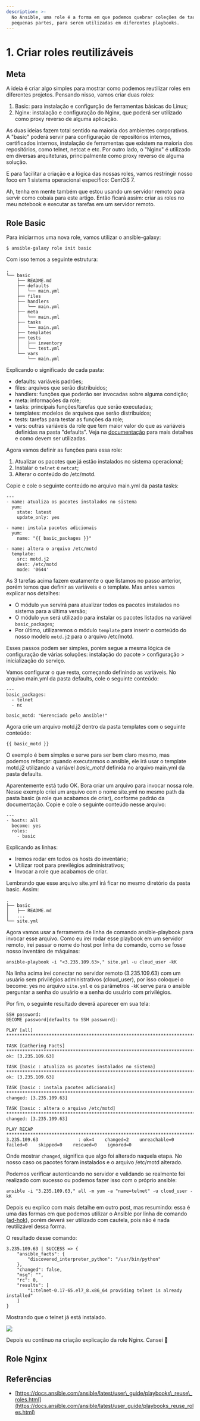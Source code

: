 ```yaml
---
description: >-
  No Ansible, uma role é a forma em que podemos quebrar coleções de tarefas em
  pequenas partes, para serem utilizadas em diferentes playbooks.
---
```


# 1. Criar roles reutilizáveis

## Meta

A ideia é criar algo simples para mostrar como podemos reutilizar roles em diferentes projetos. Pensando nisso, vamos criar duas roles:

1. Basic: para instalação e configurção de ferramentas básicas do Linux;
2. Nginx: instalação e configuração do Nginx, que poderá ser utilizado como proxy reverso de alguma aplicação.

As duas ideias fazem total sentido na maioria dos ambientes corporativos. A "basic" poderá servir para configuração de repositórios internos, certificados internos, instalação de ferramentas que existem na maioria dos repositórios, como telnet, netcat e etc. Por outro lado, o "Nginx" é utilizado em diversas arquiteturas, principalmente como proxy reverso de alguma solução.

E para facilitar a criação e a lógica das nossas roles, vamos restringir nosso foco em 1 sistema operacional específico: CentOS 7.

Ah, tenha em mente também que estou usando um servidor remoto para servir como cobaia para este artigo. Então ficará assim: criar as roles no meu notebook e executar as tarefas em um servidor remoto.

## Role Basic

Para iniciarmos uma nova role, vamos utilizar o ansible-galaxy:

```text
$ ansible-galaxy role init basic
```

Com isso temos a seguinte estrutura:

```text
.
└── basic
    ├── README.md
    ├── defaults
    │   └── main.yml
    ├── files
    ├── handlers
    │   └── main.yml
    ├── meta
    │   └── main.yml
    ├── tasks
    │   └── main.yml
    ├── templates
    ├── tests
    │   ├── inventory
    │   └── test.yml
    └── vars
        └── main.yml
```

Explicando o significado de cada pasta:

* defaults: variáveis padrões;
* files: arquivos que serão distribuidos;
* handlers: funções que poderão ser invocadas sobre alguma condição;
* meta: informações da role;
* tasks: principais funções/tarefas que serão executadas;
* templates: modelos de arquivos que serão distribuídos;
* tests: tarefas para testar as funções da role;
* vars: outras variáveis da role que tem maior valor do que as variáveis definidas na pasta "defaults". Veja na [documentação](https://docs.ansible.com/ansible/latest/user_guide/playbooks_variables.html#playbooks-variables) para mais detalhes e como devem ser utilizadas.

Agora vamos definir as funções para essa role:

1. Atualizar os pacotes que já estão instalados no sistema operacional;
2. Instalar o `telnet` e `netcat`;
3. Alterar o conteúdo do /etc/motd.

Copie e cole o seguinte conteúdo no arquivo main.yml da pasta tasks:

```text
---
- name: atualiza os pacotes instalados no sistema
  yum:
    state: latest
    update_only: yes

- name: instala pacotes adicionais
  yum:
    name: "{{ basic_packages }}"

- name: altera o arquivo /etc/motd
  template:
    src: motd.j2
    dest: /etc/motd
    mode: '0644'
```

As 3 tarefas acima fazem exatamente o que listamos no passo anterior, porém temos que definir as variáveis e o template. Mas antes vamos explicar nos detalhes:

* O módulo `yum` servirá para atualizar todos os pacotes instalados no sistema para a última versão;
* O módulo `yum` será utilizado para instalar os pacotes listados na variável `basic_packages`;
* Por último, utilizaremos o módulo `template` para inserir o conteúdo do nosso modelo `motd.j2` para o arquivo /etc/motd.

Esses passos podem ser simples, porém segue a mesma lógica de configuração de várias soluções: instalação do pacote &gt; configuração &gt; inicialização do serviço.

Vamos configurar o que resta, começando definindo as variáveis. No arquivo main.yml da pasta defaults, cole o seguinte conteúdo:

```text
---
basic_packages: 
  - telnet
  - nc

basic_motd: "Gerenciado pelo Ansible!"
```

Agora crie um arquivo motd.j2 dentro da pasta templates com o seguinte conteúdo:

```text
{{ basic_motd }}
```

O exemplo é bem simples e serve para ser bem claro mesmo, mas podemos reforçar: quando executarmos o ansible, ele irá usar o template motd.j2 utilizando a variável _basic\_motd_ definida no arquivo main.yml da pasta defaults.

Aparentemente está tudo OK. Bora criar um arquivo para invocar nossa role. Nesse exemplo criei um arquivo com o nome site.yml no mesmo path da pasta basic \(a role que acabamos de criar\),  conforme padrão da documentação. Copie e cole o seguinte conteúdo nesse arquivo:

```text
---
- hosts: all
  become: yes
  roles:
    - basic
```

Explicando as linhas:

* Iremos rodar em todos os hosts do inventário;
* Utilizar root para previlégios administrativos;
* Invocar a role que acabamos de criar.

Lembrando que esse arquivo site.yml irá ficar no mesmo diretório da pasta basic. Assim:

```text
.
├── basic
│   ├── README.md
│   ...
└── site.yml
```

Agora vamos usar a ferramenta de linha de comando ansible-playbook para invocar esse arquivo. Como eu irei rodar esse playbook em um servidor remoto, irei passar o nome do host por linha de comando, como se fosse nosso inventáro de máquinas:

```text
ansible-playbook -i "<3.235.109.63>," site.yml -u cloud_user -kK
```

Na linha acima irei conectar no servidor remoto \(3.235.109.63\) com um usuário sem privilégios administrativos \(cloud\_user\), por isso coloquei o become: yes no arquivo `site.yml` e os parâmetros `-kK` serve para o ansible perguntar a senha do usuário e a senha do usuário com privilégios.

Por fim, o seguinte resultado deverá aparecer em sua tela:

```text
SSH password: 
BECOME password[defaults to SSH password]: 

PLAY [all] ********************************************************************************************************************************************

TASK [Gathering Facts] ********************************************************************************************************************************
ok: [3.235.109.63]

TASK [basic : atualiza os pacotes instalados no sistema] **********************************************************************************************
ok: [3.235.109.63]

TASK [basic : instala pacotes adicionais] *************************************************************************************************************
changed: [3.235.109.63]

TASK [basic : altera o arquivo /etc/motd] *************************************************************************************************************
changed: [3.235.109.63]

PLAY RECAP ********************************************************************************************************************************************
3.235.109.63               : ok=4    changed=2    unreachable=0    failed=0    skipped=0    rescued=0    ignored=0 
```

Onde mostrar `changed`, significa que algo foi alterado naquela etapa. No nosso caso os pacotes foram instalados e o arquivo /etc/motd alterado.

Podemos verificar autenticando no servidor e validando se realmente foi realizado com sucesso ou podemos fazer isso com o próprio ansible:

```text
ansible -i "3.235.109.63," all -m yum -a "name=telnet" -u cloud_user -kK
```

Depois eu explico com mais detalhe em outro post, mas resumindo: essa é uma das formas em que podemos utilizar o Ansible por linha de comando \([ad-hok](https://docs.ansible.com/ansible/latest/user_guide/intro_adhoc.html)\), porém deverá ser utilizado com cautela, pois não é nada reutilizável dessa forma.

O resultado desse comando:

```text
3.235.109.63 | SUCCESS => {
    "ansible_facts": {
        "discovered_interpreter_python": "/usr/bin/python"
    },
    "changed": false,
    "msg": "",
    "rc": 0,
    "results": [
        "1:telnet-0.17-65.el7_8.x86_64 providing telnet is already installed"
    ]
}
```

Mostrando que o telnet já está instalado.

![](../../.gitbook/assets/giphy-magic.gif)

Depois eu continuo na criação explicação da role Nginx. Cansei 🤤 

## Role Nginx



## Referências

* [https://docs.ansible.com/ansible/latest/user\_guide/playbooks\_reuse\_roles.html](https://docs.ansible.com/ansible/latest/user_guide/playbooks_reuse_roles.html)



